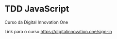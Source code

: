 # TDD JavaScript
Curso da Digital Innovation One

Link para o curso https://digitalinnovation.one/sign-in
